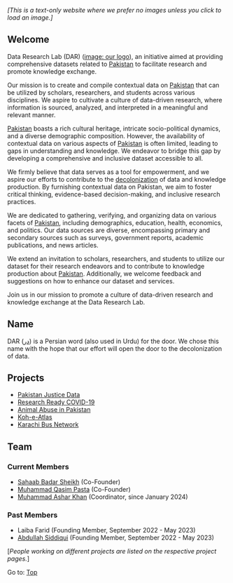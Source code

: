 _[This is a text-only website where we prefer no images unless you click to load an image.]_

## Welcome

Data Research Lab (DAR) ([image: our logo](darlab-logo.jpg)), an initiative aimed at providing comprehensive datasets related to [Pakistan](https://en.wikipedia.org/wiki/Pakistan) to facilitate research and promote knowledge exchange.

Our mission is to create and compile contextual data on [Pakistan](https://en.wikipedia.org/wiki/Pakistan) that can be utilized by scholars, researchers, and students across various disciplines. We aspire to cultivate a culture of data-driven research, where information is sourced, analyzed, and interpreted in a meaningful and relevant manner.

[Pakistan](https://en.wikipedia.org/wiki/Pakistan) boasts a rich cultural heritage, intricate socio-political dynamics, and a diverse demographic composition. However, the availability of contextual data on various aspects of [Pakistan](https://en.wikipedia.org/wiki/Pakistan) is often limited, leading to gaps in understanding and knowledge. We endeavor to bridge this gap by developing a comprehensive and inclusive dataset accessible to all.

We firmly believe that data serves as a tool for empowerment, and we aspire our efforts to contribute to the [decolonization](https://en.wikipedia.org/wiki/Decolonization) of data and knowledge production. By furnishing contextual data on Pakistan, we aim to foster critical thinking, evidence-based decision-making, and inclusive research practices.

We are dedicated to gathering, verifying, and organizing data on various facets of [Pakistan](https://en.wikipedia.org/wiki/Pakistan), including demographics, education, health, economics, and politics. Our data sources are diverse, encompassing primary and secondary sources such as surveys, government reports, academic publications, and news articles.

We extend an invitation to scholars, researchers, and students to utilize our dataset for their research endeavors and to contribute to knowledge production about [Pakistan](https://en.wikipedia.org/wiki/Pakistan). Additionally, we welcome feedback and suggestions on how to enhance our dataset and services.

Join us in our mission to promote a culture of data-driven research and knowledge exchange at the Data Research Lab.

## Name

DAR ([در](https://ur.wikipedia.org/wiki/%D8%AF%D8%B1)) is a Persian word (also used in Urdu) for the door. We chose this name with the hope that our effort will open the door to the decolonization of data.

## Projects

- [Pakistan Justice Data](pakistan-justice-data/README.md)
- [Research Ready COVID-19](research-ready-covid19/README.md)
- [Animal Abuse in Pakistan](animal-abuse-pakistan/README.md)
- [Koh-e-Atlas](koh-e-atlas/README.md)
- [Karachi Bus Network](karachi-bus-network/README.md)

## Team

### Current Members

- [Sahaab Badar Sheikh](https://habib.edu.pk/AHSS/sahaab-sheikh/) (Co-Founder)
- [Muhammad Qasim Pasta](https://habib.edu.pk/SSE/muhammad-qasim-pasta/) (Co-Founder)
- [Muhammad Ashar Khan](https://habib.edu.pk/AHSS/muhammad-ashar-khan/) (Coordinator, since January 2024)

### Past Members

- Laiba Farid (Founding Member, September 2022 - May 2023)
- [Abdullah Siddiqui](https://www.linkedin.com/in/abdullahsiddiqui05840
) (Founding Member, September 2022 - May 2023)

[_People working on different projects are listed on the respective project pages._]

Go to: [Top](#welcome)

<link rel="include" href="analytics.html">